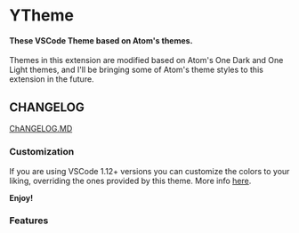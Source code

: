 # YTheme
<!-- [![Marketplace](https://vsmarketplacebadge.apphb.com/version/akamud.vscode-theme-onedark.svg)](https://marketplace.visualstudio.com/items/akamud.vscode-theme-onedark) [![Installs](https://vsmarketplacebadge.apphb.com/installs/akamud.vscode-theme-onedark.svg)](https://marketplace.visualstudio.com/items/akamud.vscode-theme-onedark) [![Ratings](https://vsmarketplacebadge.apphb.com/rating-short/akamud.vscode-theme-onedark.svg)](https://marketplace.visualstudio.com/items/akamud.vscode-theme-onedark) -->
<!-- [![Beerpay](https://img.shields.io/beerpay/akamud/vscode-theme-onedark.svg)](https://beerpay.io/akamud/vscode-theme-onedark)  
VSCode Theme based on Atom's [One Dark](https://github.com/atom/one-dark-syntax) theme. Best rated One Dark theme port in the marketplace, **features full Workbench theming**. -->

#### These VSCode Theme based on Atom's themes.
Themes in this extension are modified based on Atom's One Dark and One Light themes, and I'll be bringing some of Atom's theme styles to this extension in the future.
<!-- ## ScreenShots
 ![](https://raw.githubusercontent.com/czfadmin/Atom-One-Dark-Pro/master/screenshots/one-dark-theme-java-screenshot.PNG)
![](https://raw.githubusercontent.com/czfadmin/Atom-One-Dark-Pro/master/screenshots/one-dark-theme-screenshots.PNG)
![](https://raw.githubusercontent.com/czfadmin/Atom-One-Dark-Pro/master/screenshots/one-light-theme-python-screenshot.PNG)
-->

## CHANGELOG
[ChANGELOG.MD](https://github.com/czfadmin/Atom-One-Dark-Pro/blob/master/CHANGELOG.md)

### Customization

If you are using VSCode 1.12+ versions you can customize the colors to your liking, overriding the ones provided by this theme. More info [here](https://code.visualstudio.com/docs/getstarted/theme-color-reference).



**Enjoy!**

### Features
    

    

